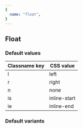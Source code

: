 ```yaml
---
{
  name: "float",
}
---
```


## Float

### Default values
<!-- defaults.values.start -->
|Classname key|CSS value   |
|-------------|------------|
|l            |left        |
|r            |right       |
|n            |none        |
|is           |inline-start|
|ie           |inline-end  |

<!-- defaults.values.end -->


### Default variants
<!-- defaults.variants.start -->

<!-- defaults.variants.end -->